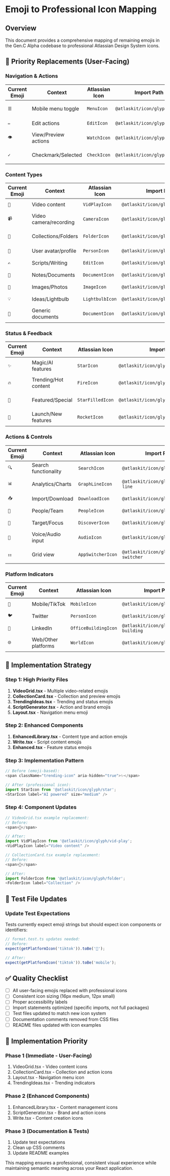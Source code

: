 # Emoji to Professional Icon Mapping

## Overview
This document provides a comprehensive mapping of remaining emojis in the Gen.C Alpha codebase to professional Atlassian Design System icons.

## 🎯 Priority Replacements (User-Facing)

### Navigation & Actions
| Current Emoji | Context | Atlassian Icon | Import Path | Usage |
|---------------|---------|----------------|-------------|-------|
| `☰` | Mobile menu toggle | `MenuIcon` | `@atlaskit/icon/glyph/menu` | `<MenuIcon label="Open menu" />` |
| `✏️` | Edit actions | `EditIcon` | `@atlaskit/icon/glyph/edit` | `<EditIcon label="Edit" />` |
| `👁️` | View/Preview actions | `WatchIcon` | `@atlaskit/icon/glyph/watch` | `<WatchIcon label="Preview" />` |
| `✓` | Checkmark/Selected | `CheckIcon` | `@atlaskit/icon/glyph/check` | `<CheckIcon label="Selected" />` |

### Content Types
| Current Emoji | Context | Atlassian Icon | Import Path | Usage |
|---------------|---------|----------------|-------------|-------|
| `🎥` | Video content | `VidPlayIcon` | `@atlaskit/icon/glyph/vid-play` | `<VidPlayIcon label="Video" />` |
| `📹` | Video camera/recording | `CameraIcon` | `@atlaskit/icon/glyph/camera` | `<CameraIcon label="Record video" />` |
| `📁` | Collections/Folders | `FolderIcon` | `@atlaskit/icon/glyph/folder` | `<FolderIcon label="Collection" />` |
| `👤` | User avatar/profile | `PersonIcon` | `@atlaskit/icon/glyph/person` | `<PersonIcon label="User" />` |
| `✍️` | Scripts/Writing | `EditIcon` | `@atlaskit/icon/glyph/edit` | `<EditIcon label="Script" />` |
| `📝` | Notes/Documents | `DocumentIcon` | `@atlaskit/icon/glyph/document` | `<DocumentIcon label="Note" />` |
| `📸` | Images/Photos | `ImageIcon` | `@atlaskit/icon/glyph/image` | `<ImageIcon label="Image" />` |
| `💡` | Ideas/Lightbulb | `LightbulbIcon` | `@atlaskit/icon/glyph/lightbulb` | `<LightbulbIcon label="Idea" />` |
| `📄` | Generic documents | `DocumentIcon` | `@atlaskit/icon/glyph/document` | `<DocumentIcon label="Document" />` |

### Status & Feedback
| Current Emoji | Context | Atlassian Icon | Import Path | Usage |
|---------------|---------|----------------|-------------|-------|
| `✨` | Magic/AI features | `StarIcon` | `@atlaskit/icon/glyph/star` | `<StarIcon label="AI powered" />` |
| `🔥` | Trending/Hot content | `FireIcon` | `@atlaskit/icon/glyph/emoji/frequent` | `<FireIcon label="Trending" />` |
| `🌟` | Featured/Special | `StarFilledIcon` | `@atlaskit/icon/glyph/star-filled` | `<StarFilledIcon label="Featured" />` |
| `🚀` | Launch/New features | `RocketIcon` | `@atlaskit/icon/glyph/shipping` | `<RocketIcon label="Launch" />` |

### Actions & Controls
| Current Emoji | Context | Atlassian Icon | Import Path | Usage |
|---------------|---------|----------------|-------------|-------|
| `🔍` | Search functionality | `SearchIcon` | `@atlaskit/icon/glyph/search` | `<SearchIcon label="Search" />` |
| `📊` | Analytics/Charts | `GraphLineIcon` | `@atlaskit/icon/glyph/graph-line` | `<GraphLineIcon label="Analytics" />` |
| `📥` | Import/Download | `DownloadIcon` | `@atlaskit/icon/glyph/download` | `<DownloadIcon label="Import" />` |
| `👥` | People/Team | `PeopleIcon` | `@atlaskit/icon/glyph/people` | `<PeopleIcon label="Team" />` |
| `🎯` | Target/Focus | `DiscoverIcon` | `@atlaskit/icon/glyph/discover` | `<DiscoverIcon label="Target" />` |
| `🎤` | Voice/Audio input | `AudioIcon` | `@atlaskit/icon/glyph/audio` | `<AudioIcon label="Voice input" />` |
| `⚏` | Grid view | `AppSwitcherIcon` | `@atlaskit/icon/glyph/app-switcher` | `<AppSwitcherIcon label="Grid view" />` |

### Platform Indicators
| Current Emoji | Context | Atlassian Icon | Import Path | Usage |
|---------------|---------|----------------|-------------|-------|
| `📱` | Mobile/TikTok | `MobileIcon` | `@atlaskit/icon/glyph/mobile` | `<MobileIcon label="Mobile" />` |
| `🐦` | Twitter | `PersonIcon` | `@atlaskit/icon/glyph/person` | `<PersonIcon label="Twitter" />` |
| `💼` | LinkedIn | `OfficeBuildingIcon` | `@atlaskit/icon/glyph/office-building` | `<OfficeBuildingIcon label="LinkedIn" />` |
| `🌐` | Web/Other platforms | `WorldIcon` | `@atlaskit/icon/glyph/world` | `<WorldIcon label="Web platform" />` |

## 🔧 Implementation Strategy

### Step 1: High Priority Files
1. **VideoGrid.tsx** - Multiple video-related emojis
2. **CollectionCard.tsx** - Collection and preview emojis  
3. **TrendingIdeas.tsx** - Trending and status emojis
4. **ScriptGenerator.tsx** - Action and brand emojis
5. **Layout.tsx** - Navigation menu emoji

### Step 2: Enhanced Components
1. **EnhancedLibrary.tsx** - Content type and action emojis
2. **Write.tsx** - Script content emojis
3. **Enhanced.tsx** - Feature status emojis

### Step 3: Implementation Pattern

```typescript
// Before (emoji-based):
<span className="trending-icon" aria-hidden="true">✨</span>

// After (professional icon):
import StarIcon from '@atlaskit/icon/glyph/star';
<StarIcon label="AI powered" size="medium" />
```

### Step 4: Component Updates

```typescript
// VideoGrid.tsx example replacement:
// Before:
<span>🎥</span>

// After:
import VidPlayIcon from '@atlaskit/icon/glyph/vid-play';
<VidPlayIcon label="Video content" />

// CollectionCard.tsx example replacement:
// Before:
<span>📁</span>

// After:
import FolderIcon from '@atlaskit/icon/glyph/folder';
<FolderIcon label="Collection" />
```

## 📝 Test File Updates

### Update Test Expectations
Tests currently expect emoji strings but should expect icon components or identifiers:

```typescript
// format.test.ts updates needed:
// Before:
expect(getPlatformIcon('tiktok')).toBe('📱');

// After:
expect(getPlatformIcon('tiktok')).toBe('mobile');
```

## ✅ Quality Checklist

- [ ] All user-facing emojis replaced with professional icons
- [ ] Consistent icon sizing (16px medium, 12px small)
- [ ] Proper accessibility labels
- [ ] Import statements optimized (specific imports, not full packages)
- [ ] Test files updated to match new icon system
- [ ] Documentation comments removed from CSS files
- [ ] README files updated with icon examples

## 🚀 Implementation Priority

### Phase 1 (Immediate - User-Facing)
1. VideoGrid.tsx - Video content icons
2. CollectionCard.tsx - Collection and action icons  
3. Layout.tsx - Navigation menu icon
4. TrendingIdeas.tsx - Trending indicators

### Phase 2 (Enhanced Components)
1. EnhancedLibrary.tsx - Content management icons
2. ScriptGenerator.tsx - Brand and action icons
3. Write.tsx - Content creation icons

### Phase 3 (Documentation & Tests)
1. Update test expectations
2. Clean up CSS comments
3. Update README examples

This mapping ensures a professional, consistent visual experience while maintaining semantic meaning across your React application.